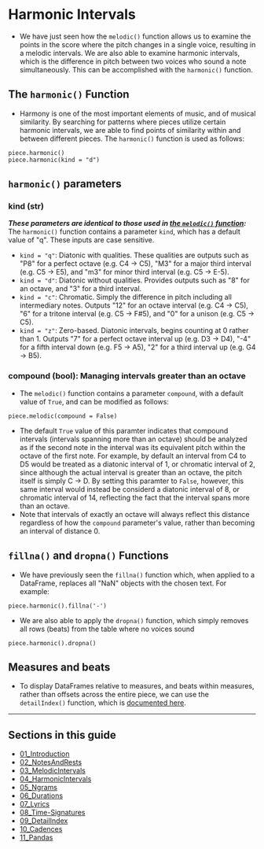 # Harmonic Intervals

  * We have just seen how the `melodic()` function allows us to examine the points in the score where the pitch changes in a single voice, resulting in a melodic intervals. We are also able to examine harmonic intervals, which is the difference in pitch between two voices who sound a note simultaneously. This can be accomplished with the `harmonic()` function.  

## The `harmonic()` Function  

  * Harmony is one of the most important elements of music, and of musical similarity. By searching for patterns where pieces utilize certain harmonic intervals, we are able to find points of similarity within and between different pieces. The `harmonic()` function is used as follows:  

`piece.harmonic()`  
`piece.harmonic(kind = "d")`  

## `harmonic()` parameters  

### kind (str)

***These parameters are identical to those used in [the `melodic()` function](03_MelodicIntervals.md#kind-str):***  
The `harmonic()` function contains a parameter `kind`, which has a default value of "q". These inputs are case sensitive.  
  * `kind = "q"`: Diatonic with qualities. These qualities are outputs such as "P8" for a perfect octave (e.g. C4 -> C5), "M3" for a major third interval (e.g. C5 -> E5), and "m3" for minor third interval (e.g. C5 -> E-5).
  * `kind = "d"`: Diatonic without qualities. Provides outputs such as "8" for an octave, and "3" for a third interval.  
  * `kind = "c"`: Chromatic. Simply the difference in pitch including all intermediary notes. Outputs "12" for an octave interval (e.g. C4 -> C5), "6" for a tritone interval (e.g. C5 -> F#5), and "0" for a unison (e.g. C5 -> C5).
  * `kind = "z"`: Zero-based. Diatonic intervals, begins counting at 0 rather than 1. Outputs "7" for a perfect octave interval up (e.g. D3 -> D4), "-4" for a fifth interval down (e.g. F5 -> A5), "2" for a third interval up (e.g. G4 -> B5).  

### compound (bool): Managing intervals greater than an octave  

  * The `melodic()` function contains a parameter `compound`, with a default value of `True`, and can be modified as follows:  

`piece.melodic(compound = False)`

  * The default `True` value of this paramter indicates that compound intervals (intervals spanning more than an octave) should be analyzed as if the second note in the interval was its equivalent pitch within the octave of the first note. For example, by default an interval from C4 to D5 would be treated as a diatonic interval of 1, or chromatic interval of 2, since although the actual interval is greater than an octave, the pitch itself is simply C -> D. By setting this paramter to `False`, however, this same interval would instead be considerd a diatonic interval of 8, or chromatic interval of 14, reflecting the fact that the interval spans more than an octave.  
  * Note that intervals of exactly an octave will always reflect this distance regardless of how the `compound` parameter's value, rather than becoming an interval of distance 0.  

## `fillna()` and `dropna()` Functions  

  * We have previously seen the `fillna()` function which, when applied to a DataFrame, replaces all "NaN" objects with the chosen text. For example:  

`piece.harmonic().fillna('-')`  

  * We are also able to apply the `dropna()` function, which simply removes all rows (beats) from the table where no voices sound  

`piece.harmonic().dropna()`  

## Measures and beats  

  * To display DataFrames relative to measures, and beats within measures, rather than offsets across the entire piece, we can use the `detailIndex()` function, which is [documented here](09_DetailIndex.md).  

-----

## Sections in this guide

  * [01_Introduction](01_Introduction.md)
  * [02_NotesAndRests](02_NotesAndRests.md)
  * [03_MelodicIntervals](03_MelodicIntervals.md)
  * [04_HarmonicIntervals](04_HarmonicIntervals.md)
  * [05_Ngrams](05_Ngrams.md)
  * [06_Durations](06_Durations.md)
  * [07_Lyrics](07_Lyrics.md)
  * [08_Time-Signatures](08_TimeSignatures.md)
  * [09_DetailIndex](09_DetailIndex.md)
  * [10_Cadences](10_Cadences.md)
  * [11_Pandas](11_Pandas.md)